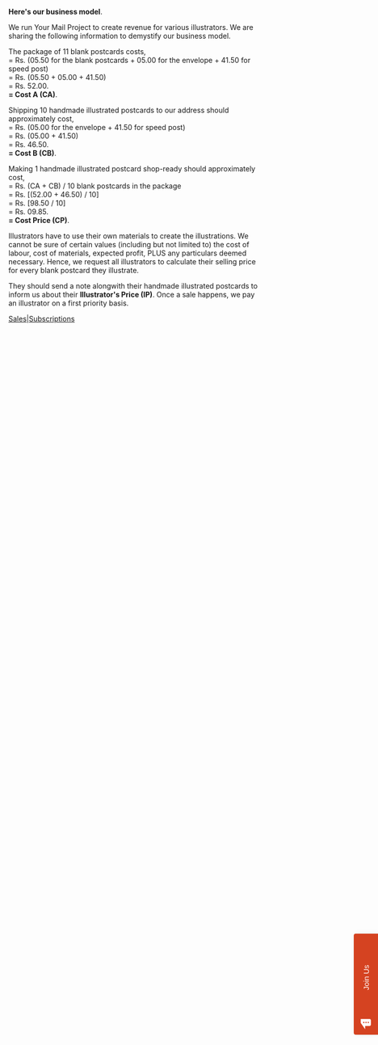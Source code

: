 **Here's our business model**.

We run Your Mail Project to create revenue for various illustrators. We are sharing the following information to demystify our business model.

The package of 11 blank postcards costs,  
= Rs. (05.50 for the blank postcards + 05.00 for the envelope + 41.50 for speed post)  
= Rs. (05.50 + 05.00 + 41.50)  
= Rs. 52.00.  
**= Cost A (CA)**.

Shipping 10 handmade illustrated postcards to our address should approximately cost,  
= Rs. (05.00 for the envelope + 41.50 for speed post)  
= Rs. (05.00 + 41.50)  
= Rs. 46.50.  
**= Cost B (CB)**.

Making 1 handmade illustrated postcard shop-ready should approximately cost,  
= Rs. (CA + CB) / 10 blank postcards in the package  
= Rs. [(52.00 + 46.50) / 10]  
= Rs. [98.50 / 10]  
= Rs. 09.85.  
**= Cost Price (CP)**.

Illustrators have to use their own materials to create the illustrations. We cannot be sure of certain values (including but not limited to) the cost of labour, cost of materials, expected profit, PLUS any particulars deemed necessary. Hence, we request all illustrators to calculate their selling price for every blank postcard they illustrate.

They should send a note alongwith their handmade illustrated postcards to inform us about their **Illustrator's Price (IP)**. Once a sale happens, we pay an illustrator on a first priority basis.

<div class="roadmap-spacer-1"></div>

<p>
<a class="btn" href="https://kushalsamant.github.io/yourmailproject/here'showwepayanillustratorforsales.html" rel="noopener noreferrer" target="_blank">Sales</a>|<a class="btn" href="https://kushalsamant.github.io/yourmailproject/here'showwepayanillustratorforsubscriptions.html" rel="noopener noreferrer" target="_blank">Subscriptions</a><br>
</p>

<div class="roadmap-spacer-2"></div>

<div style="position:fixed;top:calc(50% - 250px);right:0;transition:width 300ms ease-out;width:0;" data-qa="side_panel"> <a class="typeform-share button" href="https://form.typeform.com/to/krhWpQJZ?typeform-medium=embed-snippet" data-mode="side_panel" style="box-sizing:border-box;position:absolute;top:300px;width:200px;height:48px;padding:0 20px;margin:0;cursor:pointer;background:#D54321;border-radius:4px 4px 0px 0px;box-shadow:0px 2px 12px rgba(0, 0, 0, 0.06), 0px 2px 4px rgba(0, 0, 0, 0.08);display:flex;align-items:center;justify-content:flex-start;transform:rotate(-90deg);transform-origin:bottom left;color:white;text-decoration:none;z-index:9999;" data-width="320" data-height="500" target="_blank"> <span class="icon" style="width:32px;position:relative;text-align:center;transform:rotate(90deg) scale(0.85);left:-8px;"> <svg width='24' height='24' viewBox='0 0 24 24' fill='none' xmlns='http://www.w3.org/2000/svg' style="margin-top:10px;"> <path d='M21 0H0V9L10.5743 24V16.5H21C22.6567 16.5 24 15.1567 24 13.5V3C24 1.34325 22.6567 0 21 0ZM7.5 9.75C6.672 9.75 6 9.07875 6 8.25C6 7.42125 6.672 6.75 7.5 6.75C8.328 6.75 9 7.42125 9 8.25C9 9.07875 8.328 9.75 7.5 9.75ZM12.75 9.75C11.922 9.75 11.25 9.07875 11.25 8.25C11.25 7.42125 11.922 6.75 12.75 6.75C13.578 6.75 14.25 7.42125 14.25 8.25C14.25 9.07875 13.578 9.75 12.75 9.75ZM18 9.75C17.172 9.75 16.5 9.07875 16.5 8.25C16.5 7.42125 17.172 6.75 18 6.75C18.828 6.75 19.5 7.42125 19.5 8.25C19.5 9.07875 18.828 9.75 18 9.75Z' fill='white' /> </svg> </span> <span style="text-decoration:none;font-size:15px;font-family:Helvetica,Arial,sans-serif;white-space:nowrap;overflow:hidden;text-overflow:ellipsis;width:100%;text-align:center;-webkit-font-smoothing:antialiased;-moz-osx-font-smoothing:grayscale;"> Join Us </span> </a> </div> <script> (function() { var qs,js,q,s,d=document, gi=d.getElementById, ce=d.createElement, gt=d.getElementsByTagName, id="typef_orm_share", b="https://embed.typeform.com/"; if(!gi.call(d,id)){ js=ce.call(d,"script"); js.id=id; js.src=b+"embed.js"; q=gt.call(d,"script")[0]; q.parentNode.insertBefore(js,q) } })() </script>
